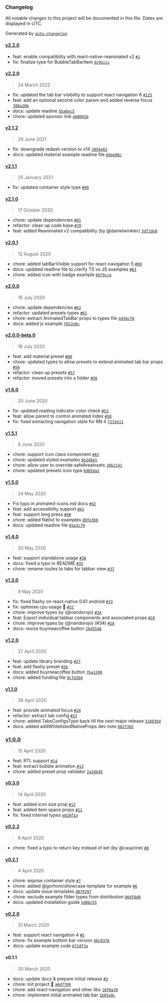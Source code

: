 ### Changelog

All notable changes to this project will be documented in this file. Dates are displayed in UTC.

Generated by [`auto-changelog`](https://github.com/CookPete/auto-changelog).

#### [v2.2.0](https://github.com/raisin-gmbh/react-native-animated-tabbar/compare/v2.2.0...v2.2.0)

- feat: enable compatibility with react-native-reanimated v2 [`#1`](https://github.com/raisin-gmbh/react-native-animated-tabbar/pull/1)
- fix: finalize type for BubbleTabBarItem [`dc91ccc`](https://github.com/raisin-gmbh/react-native-animated-tabbar/commit/dc91ccce7a37371b881a9e9553846b79b2b5910d)

#### [v2.2.0](https://github.com/raisin-gmbh/react-native-animated-tabbar/compare/v2.1.2...v2.2.0)

> 24 March 2022

- fix: updated the tab bar visibility to support react navigation 6 [`#125`](https://github.com/raisin-gmbh/react-native-animated-tabbar/pull/125)
- feat: add an optional second color param and added reverse focus [`388a20b`](https://github.com/raisin-gmbh/react-native-animated-tabbar/commit/388a20bad3d7476964750341f1677e16fbb07c80)
- docs: update readme [`5ba6ec5`](https://github.com/raisin-gmbh/react-native-animated-tabbar/commit/5ba6ec5374314b88235e270ef28540957c1c4cdb)
- chore: updated sponsor link [`e68001b`](https://github.com/raisin-gmbh/react-native-animated-tabbar/commit/e68001b9f03b38a1d86e64fca62e41b8f19754f8)

#### [v2.1.2](https://github.com/raisin-gmbh/react-native-animated-tabbar/compare/v2.1.1...v2.1.2)

> 29 June 2021

- fix: downgrade redash version to v14 [`3856e62`](https://github.com/raisin-gmbh/react-native-animated-tabbar/commit/3856e62f284d50417e3f39e97a3283f77b37b3c1)
- docs: updated material example readme file [`8dee86c`](https://github.com/raisin-gmbh/react-native-animated-tabbar/commit/8dee86c3c85c53ee07a7404b8af0c8f850a20f00)

#### [v2.1.1](https://github.com/raisin-gmbh/react-native-animated-tabbar/compare/v2.1.0...v2.1.1)

> 25 January 2021

- fix: updated container style type [`#99`](https://github.com/raisin-gmbh/react-native-animated-tabbar/pull/99)

#### [v2.1.0](https://github.com/raisin-gmbh/react-native-animated-tabbar/compare/v2.0.1...v2.1.0)

> 17 October 2020

- chore: update dependencies [`#81`](https://github.com/raisin-gmbh/react-native-animated-tabbar/pull/81)
- refactor: clean up code base [`#78`](https://github.com/raisin-gmbh/react-native-animated-tabbar/pull/78)
- feat: added Reanimated v2 compatibility (by @danielwinkler) [`3df1de8`](https://github.com/raisin-gmbh/react-native-animated-tabbar/commit/3df1de8d7a13aa8d1d0d63d3a63323ab157677a1)

#### [v2.0.1](https://github.com/raisin-gmbh/react-native-animated-tabbar/compare/v2.0.0...v2.0.1)

> 12 August 2020

- chore: added tabBarVisible support for react-navigation 5 [`#69`](https://github.com/raisin-gmbh/react-native-animated-tabbar/pull/69)
- docs: updated readme file to clarify TS vs JS examples [`#63`](https://github.com/raisin-gmbh/react-native-animated-tabbar/pull/63)
- chore: added icon with badge example [`66f9cce`](https://github.com/raisin-gmbh/react-native-animated-tabbar/commit/66f9ccecfd68e88b71e7a327261d94fe30e6a716)

#### [v2.0.0](https://github.com/raisin-gmbh/react-native-animated-tabbar/compare/v2.0.0-beta.0...v2.0.0)

> 18 July 2020

- chore: update dependencies [`#62`](https://github.com/raisin-gmbh/react-native-animated-tabbar/pull/62)
- refactor: updated presets types [`#61`](https://github.com/raisin-gmbh/react-native-animated-tabbar/pull/61)
- chore: extract AnimatedTabBar props to types file [`4d38cf8`](https://github.com/raisin-gmbh/react-native-animated-tabbar/commit/4d38cf872588ba141a53dd579360a10326876c7a)
- docs: added js example [`f022e8c`](https://github.com/raisin-gmbh/react-native-animated-tabbar/commit/f022e8c704a6a8dd50dd5d3e3e776d98fb81fe5e)

#### [v2.0.0-beta.0](https://github.com/raisin-gmbh/react-native-animated-tabbar/compare/v1.6.0...v2.0.0-beta.0)

> 18 July 2020

- feat: add material preset [`#60`](https://github.com/raisin-gmbh/react-native-animated-tabbar/pull/60)
- chore: updated types to allow presets to extend animated tab bar props [`#59`](https://github.com/raisin-gmbh/react-native-animated-tabbar/pull/59)
- refactor: clean up presets [`#57`](https://github.com/raisin-gmbh/react-native-animated-tabbar/pull/57)
- refactor: moved presets into a folder [`#56`](https://github.com/raisin-gmbh/react-native-animated-tabbar/pull/56)

#### [v1.6.0](https://github.com/raisin-gmbh/react-native-animated-tabbar/compare/v1.5.1...v1.6.0)

> 20 June 2020

- fix: updated reading indicator color check [`#53`](https://github.com/raisin-gmbh/react-native-animated-tabbar/pull/53)
- feat: allow parent to control animated index [`#50`](https://github.com/raisin-gmbh/react-native-animated-tabbar/pull/50)
- fix: fixed extracting navigation state for RN 4 [`f132e11`](https://github.com/raisin-gmbh/react-native-animated-tabbar/commit/f132e114d13d9616dcfe1076c6316744222e9231)

#### [v1.5.1](https://github.com/raisin-gmbh/react-native-animated-tabbar/compare/v1.5.0...v1.5.1)

> 8 June 2020

- chore: support icon class component [`#43`](https://github.com/raisin-gmbh/react-native-animated-tabbar/pull/43)
- chore: updated styled examples [`8e248e1`](https://github.com/raisin-gmbh/react-native-animated-tabbar/commit/8e248e1b1d084b8fdb20b9709b83011a717b7fd2)
- chore: allow user to override safeAreaInsets [`20b2141`](https://github.com/raisin-gmbh/react-native-animated-tabbar/commit/20b214120223f9b5cdf9aa227fd136ba42261cb1)
- chore: updated presets icon type [`8d85da2`](https://github.com/raisin-gmbh/react-native-animated-tabbar/commit/8d85da2a82a783d065f9b28b23480c8c8042dbe7)

#### [v1.5.0](https://github.com/raisin-gmbh/react-native-animated-tabbar/compare/v1.4.0...v1.5.0)

> 24 May 2020

- Fix typo in animated-icons.md docs [`#42`](https://github.com/raisin-gmbh/react-native-animated-tabbar/pull/42)
- feat: add accessibility support [`#41`](https://github.com/raisin-gmbh/react-native-animated-tabbar/pull/41)
- feat: support long press [`#40`](https://github.com/raisin-gmbh/react-native-animated-tabbar/pull/40)
- chore: added flatlist to examples [`d9fe3bb`](https://github.com/raisin-gmbh/react-native-animated-tabbar/commit/d9fe3bb2fd18ba64f30fb22cbe5e09dc8ae3bb51)
- docs: updated readme file [`65a3c79`](https://github.com/raisin-gmbh/react-native-animated-tabbar/commit/65a3c79c977f6567272665f851a99b448e432f1a)

#### [v1.4.0](https://github.com/raisin-gmbh/react-native-animated-tabbar/compare/v1.3.0...v1.4.0)

> 20 May 2020

- feat: support standalone usage [`#38`](https://github.com/raisin-gmbh/react-native-animated-tabbar/pull/38)
- docs: fixed a typo in README [`#35`](https://github.com/raisin-gmbh/react-native-animated-tabbar/pull/35)
- chore: rename routes to tabs for tabbar view [`#37`](https://github.com/raisin-gmbh/react-native-animated-tabbar/pull/37)

#### [v1.3.0](https://github.com/raisin-gmbh/react-native-animated-tabbar/compare/v1.2.0...v1.3.0)

> 9 May 2020

- fix: fixed flashy on react-native 0.61 android [`#33`](https://github.com/raisin-gmbh/react-native-animated-tabbar/pull/33)
- fix: optimise cpu usage 🚀 [`#32`](https://github.com/raisin-gmbh/react-native-animated-tabbar/pull/32)
- chore: improve types by (@nandorojo) [`#34`](https://github.com/raisin-gmbh/react-native-animated-tabbar/pull/34)
- feat: Export individual tabbar components and associated props [`#28`](https://github.com/raisin-gmbh/react-native-animated-tabbar/pull/28)
- chore: improve types by (@nandorojo) (#34) [`#18`](https://github.com/raisin-gmbh/react-native-animated-tabbar/issues/18)
- docs: resize buymeacoffee button [`2645546`](https://github.com/raisin-gmbh/react-native-animated-tabbar/commit/2645546bbe6a9299a0706ed629ca8cff0ff115d4)

#### [v1.2.0](https://github.com/raisin-gmbh/react-native-animated-tabbar/compare/v1.1.0...v1.2.0)

> 27 April 2020

- feat: update library branding [`#27`](https://github.com/raisin-gmbh/react-native-animated-tabbar/pull/27)
- feat: add flashy preset [`#26`](https://github.com/raisin-gmbh/react-native-animated-tabbar/pull/26)
- docs: added buymeacoffee button [`7ba1200`](https://github.com/raisin-gmbh/react-native-animated-tabbar/commit/7ba120000a418edadd5ee3f843eec8eff8dfef9f)
- chore: added funding file [`9cfd2b4`](https://github.com/raisin-gmbh/react-native-animated-tabbar/commit/9cfd2b48d45ed82fa67f06b413c3e0586984fa73)

#### [v1.1.0](https://github.com/raisin-gmbh/react-native-animated-tabbar/compare/v1.0.0...v1.1.0)

> 26 April 2020

- feat: provide animated focus [`#24`](https://github.com/raisin-gmbh/react-native-animated-tabbar/pull/24)
- refactor: extract tab config [`#23`](https://github.com/raisin-gmbh/react-native-animated-tabbar/pull/23)
- chore: added TabsConfigsType back till the next major release [`31883bd`](https://github.com/raisin-gmbh/react-native-animated-tabbar/commit/31883bd627b23bada0e033f677154f2abd88455b)
- docs: added addWhitelistedNativeProps dev note [`082f3b5`](https://github.com/raisin-gmbh/react-native-animated-tabbar/commit/082f3b5a2315cce8be66077e94e9a798ffd35b05)

### [v1.0.0](https://github.com/raisin-gmbh/react-native-animated-tabbar/compare/v0.3.0...v1.0.0)

> 15 April 2020

- feat: RTL support [`#14`](https://github.com/raisin-gmbh/react-native-animated-tabbar/pull/14)
- feat: extract bubble animation [`#13`](https://github.com/raisin-gmbh/react-native-animated-tabbar/pull/13)
- chore: added preset prop validator [`2a2db45`](https://github.com/raisin-gmbh/react-native-animated-tabbar/commit/2a2db45a93611fa9a20f162509221e832ff36b9b)

#### [v0.3.0](https://github.com/raisin-gmbh/react-native-animated-tabbar/compare/v0.2.2...v0.3.0)

> 14 April 2020

- feat: added icon size prop [`#12`](https://github.com/raisin-gmbh/react-native-animated-tabbar/pull/12)
- feat: added item space props  [`#11`](https://github.com/raisin-gmbh/react-native-animated-tabbar/pull/11)
- fix: fixed internal types [`e029f1a`](https://github.com/raisin-gmbh/react-native-animated-tabbar/commit/e029f1a71f09216475102aeec58db013d0ccc967)

#### [v0.2.2](https://github.com/raisin-gmbh/react-native-animated-tabbar/compare/v0.2.1...v0.2.2)

> 6 April 2020

- chore: fixed a typo to return key instead of ket (by @casprine) [`#8`](https://github.com/raisin-gmbh/react-native-animated-tabbar/pull/8)

#### [v0.2.1](https://github.com/raisin-gmbh/react-native-animated-tabbar/compare/v0.2.0...v0.2.1)

> 4 April 2020

- chore: expose container style [`#7`](https://github.com/raisin-gmbh/react-native-animated-tabbar/pull/7)
- chore: added @gorhom/showcase-template for example  [`#6`](https://github.com/raisin-gmbh/react-native-animated-tabbar/pull/6)
- docs: update issue templates [`d879397`](https://github.com/raisin-gmbh/react-native-animated-tabbar/commit/d879397239cd90a11e6301eaa0ee465b2a54a267)
- chore: exclude example filder types from distribution [`86df8d0`](https://github.com/raisin-gmbh/react-native-animated-tabbar/commit/86df8d06f0cd5e3c2c9ea28827431851df0e5758)
- docs: updated installation guide [`5d0bc55`](https://github.com/raisin-gmbh/react-native-animated-tabbar/commit/5d0bc553b933363acc8bac5e1ad0258011891bd1)

#### [v0.2.0](https://github.com/raisin-gmbh/react-native-animated-tabbar/compare/v0.1.1...v0.2.0)

> 31 March 2020

- feat: support react navigation 4 [`#5`](https://github.com/raisin-gmbh/react-native-animated-tabbar/pull/5)
- chore: fix example bottom bar version [`46c837b`](https://github.com/raisin-gmbh/react-native-animated-tabbar/commit/46c837bbf9f36548dadaa563d5116190ee760973)
- docs: update example code [`672df3a`](https://github.com/raisin-gmbh/react-native-animated-tabbar/commit/672df3a07ef57ecee91a2448e724587ba2fea5e1)

#### v0.1.1

> 30 March 2020

- docs: update docs & prepare initial release [`#3`](https://github.com/raisin-gmbh/react-native-animated-tabbar/pull/3)
- chore: init project 🎉 [`a6d7709`](https://github.com/raisin-gmbh/react-native-animated-tabbar/commit/a6d77095008b28a7d238f3c91dcbf7b89db0bf07)
- chore: add react-navigation and other libs [`10f0a70`](https://github.com/raisin-gmbh/react-native-animated-tabbar/commit/10f0a70c40968acab40c3f1a745b55e0bdc05f16)
- chore: implement initial animated tab bar [`1b05a9c`](https://github.com/raisin-gmbh/react-native-animated-tabbar/commit/1b05a9c66c3ea86fa1613106d13d4e4de6992508)
